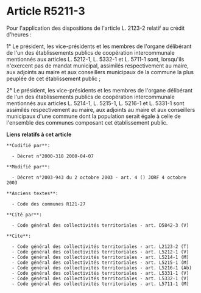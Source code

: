 # Article R5211-3

Pour l'application des dispositions de l'article L. 2123-2 relatif au crédit d'heures :

1° Le président, les vice-présidents et les membres de l'organe délibérant de l'un des établissements publics de coopération
intercommunale mentionnés aux articles L. 5212-1, L. 5332-1 et L. 5711-1 sont, lorsqu'ils n'exercent pas de mandat municipal,
assimilés respectivement au maire, aux adjoints au maire et aux conseillers municipaux de la commune la plus peuplée de cet
établissement public ;

2° Le président, les vice-présidents et les membres de l'organe délibérant de l'un des établissements publics de coopération
intercommunale mentionnés aux articles L. 5214-1, L. 5215-1, L. 5216-1 et L. 5331-1 sont assimilés respectivement au maire,
aux adjoints au maire et aux conseillers municipaux d'une commune dont la population serait égale à celle de l'ensemble des
communes composant cet établissement public.

**Liens relatifs à cet article**

	**Codifié par**:

	  - Décret n°2000-318 2000-04-07

	**Modifié par**:

	  - Décret n°2003-943 du 2 octobre 2003 - art. 4 () JORF 4 octobre 2003

	**Anciens textes**:

	  - Code des communes R121-27

	**Cité par**:

	  - Code général des collectivités territoriales - art. D5842-3 (V)

	**Cite**:

	  - Code général des collectivités territoriales - art. L2123-2 (T)
	  - Code général des collectivités territoriales - art. L5212-1 (V)
	  - Code général des collectivités territoriales - art. L5214-1 (M)
	  - Code général des collectivités territoriales - art. L5215-1 (M)
	  - Code général des collectivités territoriales - art. L5216-1 (Ab)
	  - Code général des collectivités territoriales - art. L5331-1 (V)
	  - Code général des collectivités territoriales - art. L5332-1 (V)
	  - Code général des collectivités territoriales - art. L5711-1 (M)
